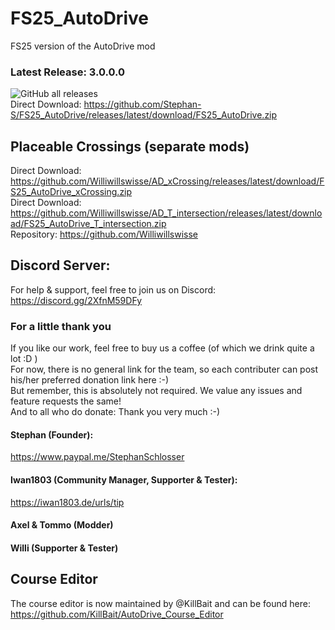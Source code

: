 # FS25_AutoDrive
FS25 version of the AutoDrive mod

### Latest Release: 3.0.0.0
![GitHub all releases](https://img.shields.io/github/downloads/Stephan-S/FS25_AutoDrive/total?label=Downloads&style=plastic)  
Direct Download: https://github.com/Stephan-S/FS25_AutoDrive/releases/latest/download/FS25_AutoDrive.zip

## Placeable Crossings (separate mods)
Direct Download: https://github.com/Williwillswisse/AD_xCrossing/releases/latest/download/FS25_AutoDrive_xCrossing.zip <br/>
Direct Download: https://github.com/Williwillswisse/AD_T_intersection/releases/latest/download/FS25_AutoDrive_T_intersection.zip <br/>
Repository: https://github.com/Williwillswisse

## Discord Server:
For help & support, feel free to join us on Discord: 
https://discord.gg/2XfnM59DFy

### For a little thank you
If you like our work, feel free to buy us a coffee (of which we drink quite a lot :D )  
For now, there is no general link for the team, so each contributer can post his/her preferred donation link here :-)  
But remember, this is absolutely not required. We value any issues and feature requests the same!  
And to all who do donate: Thank you very much :-)

#### Stephan (Founder):
https://www.paypal.me/StephanSchlosser

#### Iwan1803 (Community Manager, Supporter & Tester):
https://iwan1803.de/urls/tip

#### Axel & Tommo (Modder)

#### Willi (Supporter & Tester)

## Course Editor
The course editor is now maintained by @KillBait and can be found here:
https://github.com/KillBait/AutoDrive_Course_Editor
